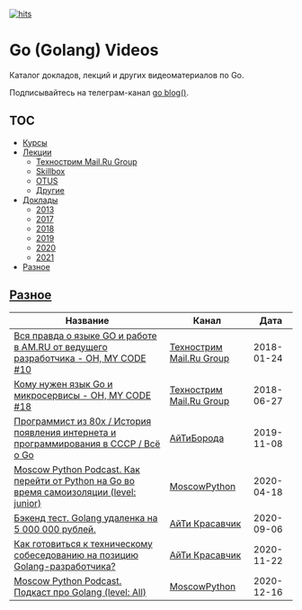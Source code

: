 [![hits](https://hits.deltapapa.io/github/dp92987/go-videos-ru.svg)](https://hits.deltapapa.io)

# Go (Golang) Videos

Каталог докладов, лекций и других видеоматериалов по Go.

Подписывайтесь на телеграм-канал [go blog()](https://t.me/golangblog).

## TOC

- [Курсы](courses.md)
- [Лекции](lectures.md)
  - [Технострим Mail.Ru Group](lectures.md#технострим-mailru-group)
  - [Skillbox](lectures.md#skillbox)
  - [OTUS](lectures.md#otus)
  - [Другие](lectures.md#другие)
- [Доклады](meetups.md)
  - [2013](meetups.md#2013)
  - [2017](meetups.md#2017)
  - [2018](meetups.md#2018)
  - [2019](meetups.md#2019)
  - [2020](meetups.md#2020)
  - [2021](meetups.md#2021)
- [Разное](other.md)

## [Разное](https://www.youtube.com/playlist?list=PLGFInI_ge4jTO9PPcld8RV103xu3AF8oH)
| Название | Канал | Дата |
| -------- | ----- | ---- |
| [Вся правда о языке GO и работе в AM.RU от ведущего разработчика - OH, MY CODE #10](https://www.youtube.com/watch?v=fb56Hr93-Ms) | [Технострим Mail.Ru Group](https://www.youtube.com/channel/UCmqEpAsQMcsYaeef4qgECvQ) | 2018-01-24 |
| [Кому нужен язык Go и микросервисы - OH, MY CODE #18](https://www.youtube.com/watch?v=iVGg3Q57P84) | [Технострим Mail.Ru Group](https://www.youtube.com/channel/UCmqEpAsQMcsYaeef4qgECvQ) | 2018-06-27 |
| [Программист из 80х / История появления интернета и программирования в СССР / Всё о Go](https://www.youtube.com/watch?v=wabcXNZClnA) | [АйТиБорода](https://www.youtube.com/channel/UCeObZv89Stb2xLtjLJ0De3Q) | 2019-11-08 |
| [Moscow Python Podcast. Как перейти от Python на Go во время самоизоляции (level: junior)](https://www.youtube.com/watch?v=IezLODvdgd8) | [MoscowPython](https://www.youtube.com/c/moscowdjangoru) | 2020-04-18 |
| [Бэкенд тест. Golang удаленка на 5 000 000 рублей.](https://www.youtube.com/watch?v=Z67qyN0rYQM) | [АйТи Красавчик](https://www.youtube.com/channel/UCiAcG4aoU64TyV6zCjrgYkw) | 2020-09-06 |
| [Как готовиться к техническому собеседованию на позицию Golang-разработчика?](https://www.youtube.com/watch?v=FNMddHRPc9U) | [АйТи Красавчик](https://www.youtube.com/channel/UCiAcG4aoU64TyV6zCjrgYkw) | 2020-11-22 |
| [Moscow Python Podcast. Подкаст про Golang (level: All)](https://www.youtube.com/watch?v=Qj0A7An1dVQ) | [MoscowPython](https://www.youtube.com/c/moscowdjangoru) | 2020-12-16 |
